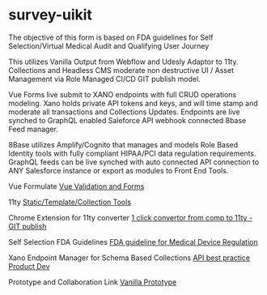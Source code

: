 # survey-uikit
The objective of this form is based on FDA guidelines for Self Selection/Virtual Medical Audit and Qualifying User Journey

This utilizes Vanilla Output from Webflow and Udesly Adaptor to 11ty. Collections and Headless CMS moderate non destructive UI / Asset Management via Role Managed CI/CD GIT publish model.

Vue Forms live submit to XANO endpoints with full CRUD operations modeling. Xano holds private API tokens and keys, and will time stamp and moderate all transactions and Collections Updates.
Endpoints are live synched to GraphQL enabled Saleforce API webhook connected 8base Feed manager.

8Base utilizes Amplify/Cognito that manages and models Role Based Identity tools with fully compliant HIPAA/PCI data regulation requirements. GraphQL feeds can be live synched with auto connected API connection to ANY Salesforce instance or export as modules to Front End Tools.

Vue Formulate
[Vue Validation and Forms](https://vueformulate.com/)

11ty
[Static/Template/Collection Tools](https://www.11ty.dev/)

Chrome Extension for 11ty converter
[1 click convertor from comp to 11ty - GIT publish](https://chrome.google.com/webstore/detail/udesly-template-configura/khhgdnefpkphamogndglabaalbpfidbf)

Self Selection FDA Guidelines
[FDA guideline for Medical Device Regulation](https://documentcloud.adobe.com/link/review?uri=urn:aaid:scds:US:3577c527-4a00-405d-90f3-f130be299a12)

Xano Endpoint Manager for Schema Based Collections
[API best practice Product Dev](https://www.xano.com/)

Prototype and Collaboration Link
[Vanilla Prototype](https://survey-uikit.webflow.io/)






